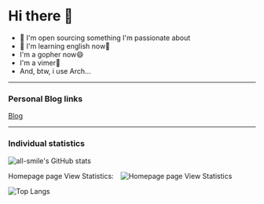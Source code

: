 # Hi there 👋


- 🔭 I'm open sourcing something I'm passionate about
- 📖 I'm learning english now💪
- I'm a gopher now😄
- I'm a vimer🐛
- And, btw, i use Arch...

---

### Personal Blog links

[Blog](https://here-Leslie-Lau.github.io) <br/>

---

### Individual statistics

![all-smile's GitHub stats](https://github-readme-stats-git-masterrstaa-rickstaa.vercel.app/api?username=here-Leslie-Lau&show_icons=true&theme=tokyonight)

Homepage page View Statistics: &ensp;
![Homepage page View Statistics](https://profile-counter.glitch.me/here-Leslie-Lau/count.svg)

![Top Langs](https://github-readme-stats-git-masterrstaa-rickstaa.vercel.app/api/top-langs/?username=here-Leslie-Lau&layout=compact&theme=tokyonight)
